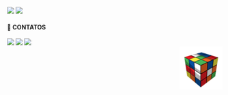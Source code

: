 <div>
  <p>
    <img height="120em" src="https://github-readme-stats.vercel.app/api/top-langs/?username=barbarabr1to&layout=compact&theme=write"/>
    <img height="120em" src="https://github-readme-stats.vercel.app/api?username=barbarabr1to&layout=compact&theme=write"/>
  </p>
</div>

<div style="display: inline_block">  
  <b><h4>📱 CONTATOS</h4></b>  
  <a href="https://www.linkedin.com/in/barbarabritosz/"> <img height="17" src="https://img.shields.io/badge/LinkedIn-0077B5?style=for-the-badge&logo=linkedin&logoColor=white"></a> 
  <a href="https://www.facebook.com/messages/t/100005598944559/"> <img height="17" src="https://img.shields.io/badge/Messenger-00B2FF?style=for-thebadge&logo=messenger&logoColor=white"></a> 
  <a href = "mailto: barbarabritosz@hotmail.com"> <img height="17" src="https://img.shields.io/badge/Gmail-D14836?style=for-the-badge&logo=gmail&logoColor=white"></a>
</div>

<img src="cube.gif" width="100px" align="right" alt="Computador iuriCode">
